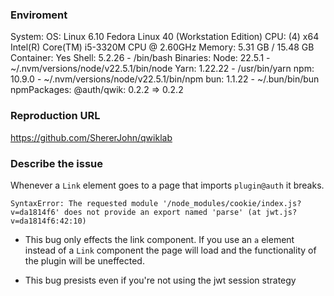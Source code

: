 ### Enviroment

  System:
    OS: Linux 6.10 Fedora Linux 40 (Workstation Edition)
    CPU: (4) x64 Intel(R) Core(TM) i5-3320M CPU @ 2.60GHz
    Memory: 5.31 GB / 15.48 GB
    Container: Yes
    Shell: 5.2.26 - /bin/bash
  Binaries:
    Node: 22.5.1 - ~/.nvm/versions/node/v22.5.1/bin/node
    Yarn: 1.22.22 - /usr/bin/yarn
    npm: 10.9.0 - ~/.nvm/versions/node/v22.5.1/bin/npm
    bun: 1.1.22 - ~/.bun/bin/bun
  npmPackages:
    @auth/qwik: 0.2.2 => 0.2.2 


### Reproduction URL

https://github.com/ShererJohn/qwiklab

### Describe the issue

Whenever a `Link` element goes to a page that imports `plugin@auth` it breaks. 

```
SyntaxError: The requested module '/node_modules/cookie/index.js?v=da1814f6' does not provide an export named 'parse' (at jwt.js?v=da1814f6:42:10)
```

- This bug only effects the link component. If you use an `a` element instead of a `Link` component the page will load and the functionality of the plugin will be uneffected.

- This bug presists even if you're not using the jwt session strategy